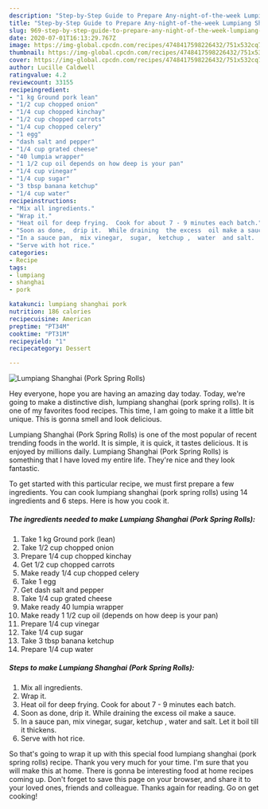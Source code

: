 ```yaml
---
description: "Step-by-Step Guide to Prepare Any-night-of-the-week Lumpiang Shanghai (Pork Spring Rolls)"
title: "Step-by-Step Guide to Prepare Any-night-of-the-week Lumpiang Shanghai (Pork Spring Rolls)"
slug: 969-step-by-step-guide-to-prepare-any-night-of-the-week-lumpiang-shanghai-pork-spring-rolls
date: 2020-07-01T16:13:29.767Z
image: https://img-global.cpcdn.com/recipes/4748417598226432/751x532cq70/lumpiang-shanghai-pork-spring-rolls-recipe-main-photo.jpg
thumbnail: https://img-global.cpcdn.com/recipes/4748417598226432/751x532cq70/lumpiang-shanghai-pork-spring-rolls-recipe-main-photo.jpg
cover: https://img-global.cpcdn.com/recipes/4748417598226432/751x532cq70/lumpiang-shanghai-pork-spring-rolls-recipe-main-photo.jpg
author: Lucille Caldwell
ratingvalue: 4.2
reviewcount: 33155
recipeingredient:
- "1 kg Ground pork lean"
- "1/2 cup chopped onion"
- "1/4 cup chopped kinchay"
- "1/2 cup chopped carrots"
- "1/4 cup chopped celery"
- "1 egg"
- "dash salt and pepper"
- "1/4 cup grated cheese"
- "40 lumpia wrapper"
- "1 1/2 cup oil depends on how deep is your pan"
- "1/4 cup vinegar"
- "1/4 cup sugar"
- "3 tbsp banana ketchup"
- "1/4 cup water"
recipeinstructions:
- "Mix all ingredients."
- "Wrap it."
- "Heat oil for deep frying.  Cook for about 7 - 9 minutes each batch."
- "Soon as done,  drip it.  While draining  the excess  oil make a sauce."
- "In a sauce pan,  mix vinegar,  sugar,  ketchup ,  water  and salt.  Let it boil till it thickens."
- "Serve with hot rice."
categories:
- Recipe
tags:
- lumpiang
- shanghai
- pork

katakunci: lumpiang shanghai pork 
nutrition: 186 calories
recipecuisine: American
preptime: "PT34M"
cooktime: "PT31M"
recipeyield: "1"
recipecategory: Dessert

---
```



![Lumpiang Shanghai (Pork Spring Rolls)](https://img-global.cpcdn.com/recipes/4748417598226432/751x532cq70/lumpiang-shanghai-pork-spring-rolls-recipe-main-photo.jpg)

Hey everyone, hope you are having an amazing day today. Today, we're going to make a distinctive dish, lumpiang shanghai (pork spring rolls). It is one of my favorites food recipes. This time, I am going to make it a little bit unique. This is gonna smell and look delicious.



Lumpiang Shanghai (Pork Spring Rolls) is one of the most popular of recent trending foods in the world. It is simple, it is quick, it tastes delicious. It is enjoyed by millions daily. Lumpiang Shanghai (Pork Spring Rolls) is something that I have loved my entire life. They're nice and they look fantastic.


To get started with this particular recipe, we must first prepare a few ingredients. You can cook lumpiang shanghai (pork spring rolls) using 14 ingredients and 6 steps. Here is how you cook it.

<!--inarticleads1-->

##### The ingredients needed to make Lumpiang Shanghai (Pork Spring Rolls):

1. Take 1 kg Ground pork (lean)
1. Take 1/2 cup chopped onion
1. Prepare 1/4 cup chopped kinchay
1. Get 1/2 cup chopped carrots
1. Make ready 1/4 cup chopped celery
1. Take 1 egg
1. Get dash salt and pepper
1. Take 1/4 cup grated cheese
1. Make ready 40 lumpia wrapper
1. Make ready 1 1/2 cup oil (depends on how deep is your pan)
1. Prepare 1/4 cup vinegar
1. Take 1/4 cup sugar
1. Take 3 tbsp banana ketchup
1. Prepare 1/4 cup water




<!--inarticleads2-->

##### Steps to make Lumpiang Shanghai (Pork Spring Rolls):

1. Mix all ingredients.
1. Wrap it.
1. Heat oil for deep frying.  Cook for about 7 - 9 minutes each batch.
1. Soon as done,  drip it.  While draining  the excess  oil make a sauce.
1. In a sauce pan,  mix vinegar,  sugar,  ketchup ,  water  and salt.  Let it boil till it thickens.
1. Serve with hot rice.




So that's going to wrap it up with this special food lumpiang shanghai (pork spring rolls) recipe. Thank you very much for your time. I'm sure that you will make this at home. There is gonna be interesting food at home recipes coming up. Don't forget to save this page on your browser, and share it to your loved ones, friends and colleague. Thanks again for reading. Go on get cooking!
